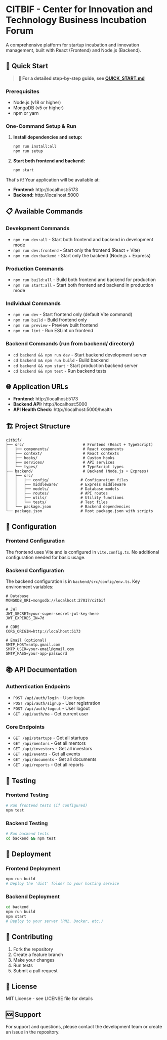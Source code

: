 # CITBIF - Center for Innovation and Technology Business Incubation Forum

A comprehensive platform for startup incubation and innovation management, built with React (Frontend) and Node.js (Backend).

## 🚀 Quick Start

> **📖 For a detailed step-by-step guide, see [QUICK_START.md](./QUICK_START.md)**

### Prerequisites
- Node.js (v18 or higher)
- MongoDB (v5 or higher)
- npm or yarn

### One-Command Setup & Run

1. **Install dependencies and setup:**
   ```bash
   npm run install:all
   npm run setup
   ```

2. **Start both frontend and backend:**
   ```bash
   npm start
   ```

That's it! Your application will be available at:
- **Frontend:** http://localhost:5173
- **Backend:** http://localhost:5000

## 📋 Available Commands

### Development Commands
- `npm run dev:all` - Start both frontend and backend in development mode
- `npm run dev:frontend` - Start only the frontend (React + Vite)
- `npm run dev:backend` - Start only the backend (Node.js + Express)

### Production Commands
- `npm run build:all` - Build both frontend and backend for production
- `npm run start:all` - Start both frontend and backend in production mode

### Individual Commands
- `npm run dev` - Start frontend only (default Vite command)
- `npm run build` - Build frontend only
- `npm run preview` - Preview built frontend
- `npm run lint` - Run ESLint on frontend

### Backend Commands (run from backend/ directory)
- `cd backend && npm run dev` - Start backend development server
- `cd backend && npm run build` - Build backend
- `cd backend && npm start` - Start production backend server
- `cd backend && npm test` - Run backend tests

## 🌐 Application URLs

- **Frontend:** http://localhost:5173
- **Backend API:** http://localhost:5000
- **API Health Check:** http://localhost:5000/health

## 🏗️ Project Structure

```
citbif/
├── src/                          # Frontend (React + TypeScript)
│   ├── components/               # React components
│   ├── context/                  # React contexts
│   ├── hooks/                    # Custom hooks
│   ├── services/                 # API services
│   └── types/                    # TypeScript types
├── backend/                      # Backend (Node.js + Express)
│   ├── src/
│   │   ├── config/              # Configuration files
│   │   ├── middleware/          # Express middleware
│   │   ├── models/              # Database models
│   │   ├── routes/              # API routes
│   │   ├── utils/               # Utility functions
│   │   └── tests/               # Test files
│   └── package.json             # Backend dependencies
└── package.json                 # Root package.json with scripts
```

## 🔧 Configuration

### Frontend Configuration
The frontend uses Vite and is configured in `vite.config.ts`. No additional configuration needed for basic usage.

### Backend Configuration
The backend configuration is in `backend/src/config/env.ts`. Key environment variables:

```env
# Database
MONGODB_URI=mongodb://localhost:27017/citbif

# JWT
JWT_SECRET=your-super-secret-jwt-key-here
JWT_EXPIRES_IN=7d

# CORS
CORS_ORIGIN=http://localhost:5173

# Email (optional)
SMTP_HOST=smtp.gmail.com
SMTP_USER=your-email@gmail.com
SMTP_PASS=your-app-password
```

## 📚 API Documentation

### Authentication Endpoints
- `POST /api/auth/login` - User login
- `POST /api/auth/signup` - User registration
- `POST /api/auth/logout` - User logout
- `GET /api/auth/me` - Get current user

### Core Endpoints
- `GET /api/startups` - Get all startups
- `GET /api/mentors` - Get all mentors
- `GET /api/investors` - Get all investors
- `GET /api/events` - Get all events
- `GET /api/documents` - Get all documents
- `GET /api/reports` - Get all reports

## 🧪 Testing

### Frontend Testing
```bash
# Run frontend tests (if configured)
npm test
```

### Backend Testing
```bash
# Run backend tests
cd backend && npm test
```

## 🚀 Deployment

### Frontend Deployment
```bash
npm run build
# Deploy the 'dist' folder to your hosting service
```

### Backend Deployment
```bash
cd backend
npm run build
npm start
# Deploy to your server (PM2, Docker, etc.)
```

## 🤝 Contributing

1. Fork the repository
2. Create a feature branch
3. Make your changes
4. Run tests
5. Submit a pull request

## 📄 License

MIT License - see LICENSE file for details

## 🆘 Support

For support and questions, please contact the development team or create an issue in the repository.

